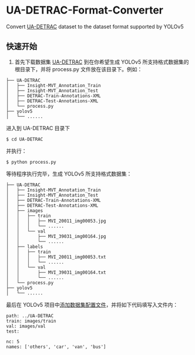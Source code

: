 # UA-DETRAC-Format-Converter
Convert [UA-DETRAC](url) dataset to the dataset format supported by YOLOv5

## 快速开始

1. 首先下载数据集 [UA-DETRAC](url) 到在你希望生成 YOLOv5 所支持格式数据集的根目录下，并将 process.py 文件放在该目录下。例如：

```
├── UA-DETRAC
│   ├── Insight-MVT_Annotation_Train
│   ├── Insight-MVT_Annotation_Test
│   ├── DETRAC-Train-Annotations-XML
│   ├── DETRAC-Test-Annotations-XML
│   └── process.py
├── yolov5
│   └── ......
```

进入到 UA-DETRAC 目录下
```
$ cd UA-DETRAC
```
并执行：
```
$ python process.py
```
等待程序执行完毕，生成 YOLOv5 所支持格式数据集：
```
├── UA-DETRAC
│   ├── Insight-MVT_Annotation_Train
│   ├── Insight-MVT_Annotation_Test
│   ├── DETRAC-Train-Annotations-XML
│   ├── DETRAC-Test-Annotations-XML
│   ├── images
│   │   ├── train
│   │   │   ├── MVI_20011_img00053.jpg
│   │   │   └── ......
│   │   └── val
│   │       ├── MVI_39031_img00164.jpg
│   │       └── ......
│   ├── labels
│   │   ├── train
│   │   │   ├── MVI_20011_img00053.txt
│   │   │   └── ......
│   │   └── val
│   │       ├── MVI_39031_img00164.txt
│   │       └── ......
│   └── process.py
├── yolov5
│   └── ......

```
最后在 YOLOv5 项目中[添加数据集配置文件](url)，并将如下代码填写入文件内：

```
path: ../UA-DETRAC
train: images/train
val: images/val
test:

nc: 5
names: ['others', 'car', 'van', 'bus']
```

